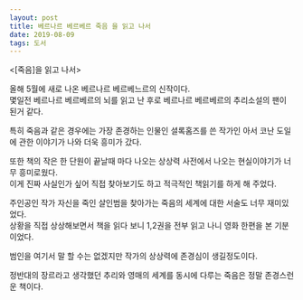 ```yaml
---
layout: post
title: 베르나르 베르베르 죽음 을 읽고 나서
date: 2019-08-09
tags: 도서
---
```


<[죽음]을 읽고 나서>  
   
올해 5월에 새로 나온 베르나르 베르베느르의 신작이다.   
몇일전 베르나르 베르베르의 뇌를 읽고 난 후로 베르나르 베르베르의 추리소설의 팬이 된거 같다.  

특히 죽음과 같은 경우에는 가장 존경하는 인물인 셜록홈즈를 쓴 작가인 아서 코난 도일에 관한 이야기가 나와 더욱 흥미가 갔다.  

또한 책의 작은 한 단원이 끝날때 마다 나오는 상상력 사전에서 나오는 현실이야기가 너무 흥미로웠다.   
이게 진짜 사실인가 싶어 직접 찾아보기도 하고 적극적인 책읽기를 하게 해 주었다.  

주인공인 작가 자신을 죽인 살인범을 찾아가는 죽음의 세계에 대한 서술도 너무 재미있었다.  
상황을 직접 상상해보면서 책을 읽다 보니 1,2권을 전부 읽고 나니 영화 한편을 본 기분이었다.  

범인을 여기서 말 할 수는 없겠지만 작가의 상상력에 존경심이 생길정도이다.  


정반대의 장르라고 생각했던 추리와 영매의 세계를 동시에 다루는 죽음은 정말 존경스런운 책이다.  
